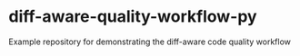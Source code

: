 # diff-aware-quality-workflow-py
Example repository for demonstrating the diff-aware code quality workflow
